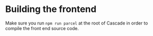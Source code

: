# Building the frontend
Make sure you run `npm run parcel` at the root of Cascade in order to compile the front end source code.